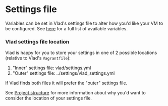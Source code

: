 <h1>Settings file</h1>

Variables can be set in Vlad's settings file to alter how you'd like your VM to be configured. See [here](variables.md) for a full list of available variables.

### Vlad settings file location

Vlad is happy for you to store your settings in one of 2 possible locations (relative to Vlad's `Vagrantfile`):

1. "Inner" settings file: vlad/settings.yml
2. "Outer" settings file: ../settings/vlad_settings.yml

If Vlad finds both files it will prefer the "outer" settings file.

See [Project structure](project_structure.md) for more information about why you'd want to consider the location of your settings file.
